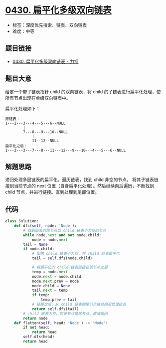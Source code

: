 # [0430. 扁平化多级双向链表](https://leetcode.cn/problems/flatten-a-multilevel-doubly-linked-list/)

- 标签：深度优先搜索、链表、双向链表
- 难度：中等

## 题目链接

- [0430. 扁平化多级双向链表 - 力扣](https://leetcode.cn/problems/flatten-a-multilevel-doubly-linked-list/)

## 题目大意

给定一个带子链表指针 child 的双向链表，将 child 的子链表进行扁平化处理，使所有节点出现在单级双向链表中。

扁平化处理如下：

```
原链表：
1---2---3---4---5---6--NULL
        |
        7---8---9---10--NULL
            |
            11--12--NULL
扁平化之后：
1---2---3---7---8---11---12---9---10---4---5---6--NULL
```



## 解题思路

递归处理多层链表的扁平化。遍历链表，找到 child 非空的节点， 将其子链表链接到当前节点的 next 位置（自身扁平化处理）。然后继续向后遍历，不断找到 child 节点，并进行链接。直到处理到尾部位置。

## 代码

```python
class Solution:
    def dfs(self, node: 'Node'):
        # 找到链表的尾节点或 child 链表不为空的节点
        while node.next and not node.child:
            node = node.next
        tail = None
        if node.child:
            # 如果 child 链表不为空，将 child 链表扁平化
            tail = self.dfs(node.child)

            # 将扁平化的 child 链表链接在该节点之后
            temp = node.next
            node.next = node.child
            node.next.prev = node
            node.child = None
            tail.next = temp
            if temp:
                temp.prev = tail
            # 链接之后，从 child 链表的尾节点继续向后处理链表
            return self.dfs(tail)
        # child 链表为空，则该节点是尾节点，直接返回
        return node
    def flatten(self, head: 'Node') -> 'Node':
        if not head:
            return head
        self.dfs(head)
        return head
```

